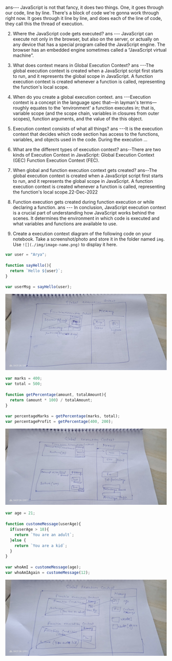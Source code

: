 ans--- JavaScript is not that fancy, it does two things. One, it goes through our code, line by line. There's a block of code we're gonna work through right now. It goes through it line by line, and does each of the line of code, they call this the thread of execution.

2. Where the JavaScript code gets executed?
ans --- JavaScript can execute not only in the browser, but also on the server, or actually on any device that has a special program called the JavaScript engine. The browser has an embedded engine sometimes called a “JavaScript virtual machine”.


3. What does context means in Global Execution Context?
ans ---The global execution context is created when a JavaScript script first starts to run, and it represents the global scope in JavaScript. A function execution context is created whenever a function is called, representing the function's local scope.

4. When do you create a global execution context.
ans ---Execution context is a concept in the language spec that—in layman's terms—roughly equates to the 'environment' a function executes in; that is, variable scope (and the scope chain, variables in closures from outer scopes), function arguments, and the value of the this object.


5. Execution context consists of what all things?
ans ---It is the execution context that decides which code section has access to the functions, variables, and objects used in the code. During the execution ...


6. What are the different types of execution context?
ans--There are two kinds of Execution Context in JavaScript: Global Execution Context (GEC) Function Execution Context (FEC).


7. When global and function execution context gets created?
ans--The global execution context is created when a JavaScript script first starts to run, and it represents the global scope in JavaScript. A function execution context is created whenever a function is called, representing the function's local scope.22-Dec-2022


8. Function execution gets created during function execution or while declaring a function.
ans --- In conclusion, JavaScript execution context is a crucial part of understanding how JavaScript works behind the scenes. It determines the environment in which code is executed and what variables and functions are available to use.




9. Create a execution context diagram of the following code on your notebook. Take a 
screenshot/photo and store it in the folder named `img`. Use `![](./img/image-name.png)` to display it here.



```js
var user = "Arya";

function sayHello(){
  return `Hello ${user}`;
}

var userMsg = sayHello(user);
```

<!-- Put your image here -->

![](../code/img/IMG20230302103958.jpg)



```js
var marks = 400;
var total = 500;

function getPercentage(amount, totalAmount){
  return (amount * 100) / totalAmount;
}

var percentageMarks = getPercentage(marks, total);
var percentageProfit = getPercentage(400, 200);
```

<!-- Put your image here -->

![](../code/img/IMG20230302104010.jpg)



```js
var age = 21;

function customeMessage(userAge){
  if(userAge > 18){
    return `You are an adult`;
  }else {
    return `You are a kid`;
  }
}

var whoAmI = customeMessage(age);
var whoAmIAgain = customeMessage(12);
```

<!-- Put your image here -->

![](../code/img/IMG20230302104004.jpg)